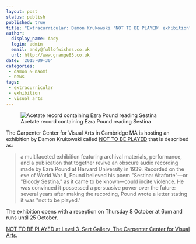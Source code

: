 ```yaml
---
layout: post
status: publish
published: true
title: "Extracurricular: Damon Krukowski 'NOT TO BE PLAYED' exhibition"
author:
  display_name: Andy
  login: admin
  email: andy@fullofwishes.co.uk
  url: http://www.grange85.co.uk
date: '2015-09-30'
categories:
 - damon & naomi
 - news
tags:
 - extracurricular
 - exhibition
 - visual arts
---
```

<figure class="caption aligncenter"><img src="https://media.fullofwishes.co.uk/03-damon_and_naomi/pictures/2015-10-dk-not-to-be-played.jpg" alt="Acetate record containing Ezra Pound reading Sestina" /><figcaption class="caption-text">Acetate record containing Ezra Pound reading Sestina</figcaption></figure>

<p class="lead">The Carpenter Center for Visual Arts in Cambridge MA is hosting an exhibition by Damon Krukowski called <a href="http://ccva.fas.harvard.edu/damon-krukowski-not-be-played">NOT TO BE PLAYED</a> that is described as:</p>

<blockquote>
a multifaceted exhibition featuring archival materials, performance, and a publication that together revive an obscure audio recording made by Ezra Pound at Harvard University in 1939. Recorded on the eve of World War II, Pound believed his poem "Sestina: Altaforte"—or "Bloody Sestina," as it came to be known—could incite violence. He was convinced it possessed a persuasive power over the future: several years after making the recording, Pound wrote a letter stating it was "not to be played."
</blockquote>

The exhibition opens with a reception on Thursday 8 October at 6pm and runs until 25 October.

<a href="http://ccva.fas.harvard.edu/damon-krukowski-not-be-played">NOT TO BE PLAYED at Level 3, Sert Gallery, The Carpenter Center for Visual Arts</a>.
